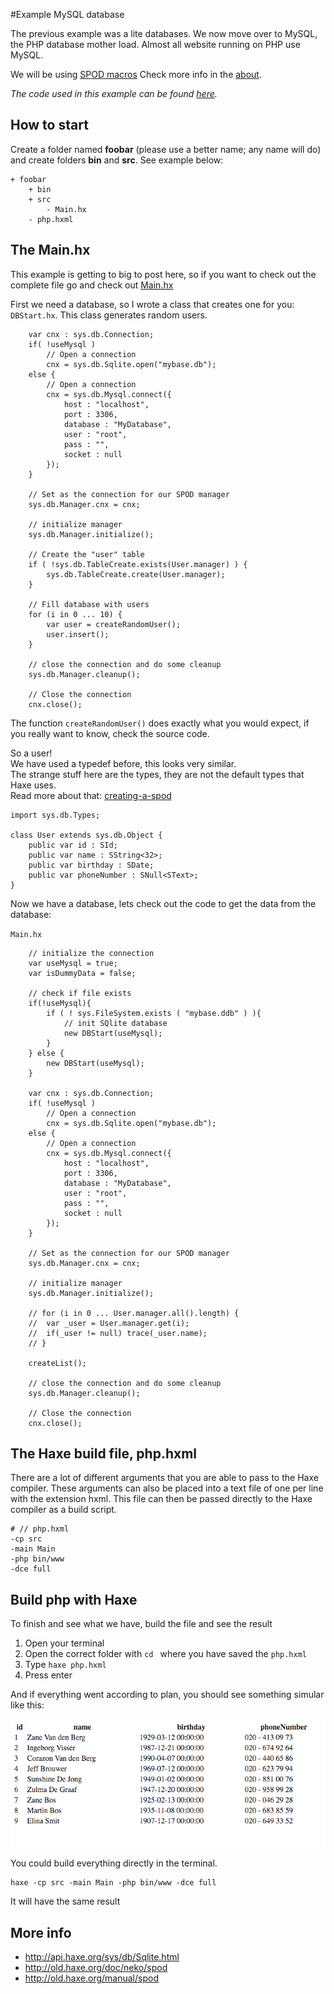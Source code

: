 #Example MySQL database

The previous example was a lite databases. We now move over to MySQL, the PHP database mother load.
Almost all website running on PHP use MySQL.

We will be using [SPOD macros](http://old.haxe.org/manual/spod)
Check more info in the [about](about.md).


_The code used in this example can be found [here](https://github.com/MatthijsKamstra/haxephp/tree/master/11mysql/code)._


## How to start

Create a folder named **foobar** (please use a better name; any name will do) and create folders **bin** and **src**.
See example below:

```
+ foobar
	+ bin
	+ src
		- Main.hx
	- php.hxml
```



## The Main.hx

This example is getting to big to post here, so if you want to check out the complete file go and check out [Main.hx](https://github.com/MatthijsKamstra/haxephp/tree/master/11mysql/code/Main.hx) 


First we need a database, so I wrote a class that creates one for you: `DBStart.hx`.
This class generates random users.

```
	var cnx : sys.db.Connection;
	if( !useMysql )
		// Open a connection
		cnx = sys.db.Sqlite.open("mybase.db");
	else {
		// Open a connection
		cnx = sys.db.Mysql.connect({ 
			host : "localhost",
			port : 3306,
			database : "MyDatabase",
			user : "root",
			pass : "",
			socket : null
		});
	}

	// Set as the connection for our SPOD manager
	sys.db.Manager.cnx = cnx;

	// initialize manager
	sys.db.Manager.initialize();

	// Create the "user" table
	if ( !sys.db.TableCreate.exists(User.manager) ) {
		sys.db.TableCreate.create(User.manager);
	}

	// Fill database with users
	for (i in 0 ... 10) {
		var user = createRandomUser();
		user.insert();
	}
	
	// close the connection and do some cleanup
	sys.db.Manager.cleanup();

	// Close the connection
	cnx.close();

```
The function `createRandomUser()` does exactly what you would expect, if you really want to know, check the source code.

So a user!  
We have used a typedef before, this looks very similar.  
The strange stuff here are the types, they are not the default types that Haxe uses.  
Read more about that: [creating-a-spod](http://old.haxe.org/manual/spod#creating-a-spod)

```
import sys.db.Types;

class User extends sys.db.Object {
    public var id : SId;
    public var name : SString<32>;
    public var birthday : SDate;
    public var phoneNumber : SNull<SText>;
}

```

Now we have a database, lets check out the code to get the data from the database:

`Main.hx`

```
	// initialize the connection
	var useMysql = true;
	var isDummyData = false;

	// check if file exists
	if(!useMysql){
		if ( ! sys.FileSystem.exists ( "mybase.ddb" ) ){
			// init SQlite database 
			new DBStart(useMysql);
		} 
	} else {
		new DBStart(useMysql);
	}

	var cnx : sys.db.Connection;
	if( !useMysql )
		// Open a connection
		cnx = sys.db.Sqlite.open("mybase.db");
	else {
		// Open a connection
		cnx = sys.db.Mysql.connect({ 
			host : "localhost",
			port : 3306,
			database : "MyDatabase",
			user : "root",
			pass : "",
			socket : null
		});
	}

	// Set as the connection for our SPOD manager
	sys.db.Manager.cnx = cnx;

	// initialize manager
	sys.db.Manager.initialize();

	// for (i in 0 ... User.manager.all().length) {
	//  var _user = User.manager.get(i);        
	//  if(_user != null) trace(_user.name);
	// }    

	createList();

	// close the connection and do some cleanup
	sys.db.Manager.cleanup();

	// Close the connection
	cnx.close();
```



## The Haxe build file, php.hxml

There are a lot of different arguments that you are able to pass to the Haxe compiler.
These arguments can also be placed into a text file of one per line with the extension hxml. This file can then be passed directly to the Haxe compiler as a build script.

```
# // php.hxml
-cp src
-main Main
-php bin/www
-dce full
```


## Build php with Haxe

To finish and see what we have, build the file and see the result

1. Open your terminal
2. Open the correct folder with `cd ` where you have saved the `php.hxml` 
3. Type `haxe php.hxml`
4. Press enter


And if everything went according to plan, you should see something simular like this:

![](screenshot.png)


You could build everything directly in the terminal.

```
haxe -cp src -main Main -php bin/www -dce full
```

It will have the same result




## More info

- <http://api.haxe.org/sys/db/Sqlite.html>
- <http://old.haxe.org/doc/neko/spod>
- <http://old.haxe.org/manual/spod>



